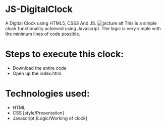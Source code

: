# JS-DigitalClock
A Digital Clock using HTML5, CSS3 And JS.
![picture alt](https://raw.githubusercontent.com/lakshjadhwanilj/JS-DigitalClock/master/Screenshot.png)
This is a simple clock functionality achieved using Javascript. The logic is very simple with the minimum lines of code possible.
# Steps to execute this clock:

   * Download the entire code
   * Open up the index.html.

# Technologies used:

   * HTML
   * CSS [style/Presentation]
   * Javascript [Logic/Working of clock]

